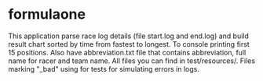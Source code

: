# formulaone
This application parse race log details (file start.log and end.log) and build result chart sorted by time from fastest to longest. To console printing first 15 positions.
Also have abbreviation.txt file that contains abbreviation, full name for racer and team name.
All files you can find in test/resources/. Files marking "_bad" using for tests for simulating errors in logs.
